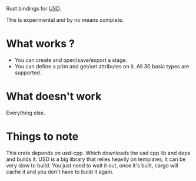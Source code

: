 Rust bindings for [USD](https://github.com/PixarAnimationStudios/USD).

This is experimental and by no means complete.

# What works ?
- You can create and open/save/export a stage.
- You can define a prim and get/set attributes on it.
  All 30 basic types are supported.

# What doesn't work
Everything else.

# Things to note
This crate depends on usd-cpp. Which downloads the usd cpp lib and deps and builds it.
USD is a big library that relies heavily on templates, it can be very slow to
build. You just need to wait it out, once it's built, cargo will cache it and
you don't have to build it again.
